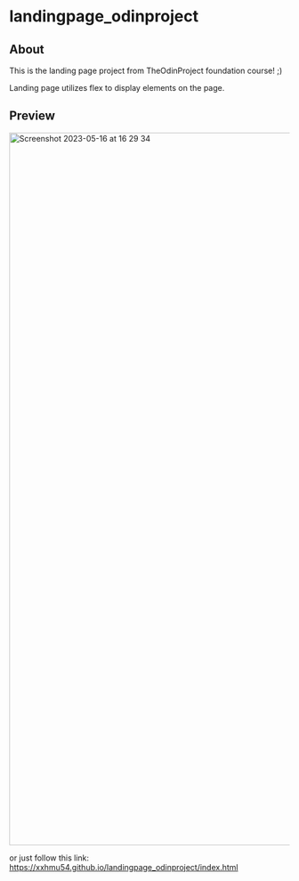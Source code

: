 # landingpage_odinproject

## About
This is the landing page project from TheOdinProject
foundation course! ;)

Landing page utilizes flex to display elements on the page.


## Preview

<img width="1280" alt="Screenshot 2023-05-16 at 16 29 34" src="https://github.com/XxHMu54/landingpage_odinproject/assets/98530123/36f84614-acfd-4f46-b2ea-478379d3e4a2">


or just follow this link: https://xxhmu54.github.io/landingpage_odinproject/index.html


